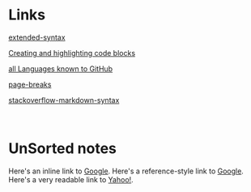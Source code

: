 


# Links
[extended-syntax](https://www.markdownguide.org/extended-syntax/)

[Creating and highlighting code blocks](https://docs.github.com/en/get-started/writing-on-github/working-with-advanced-formatting/creating-and-highlighting-code-blocks)

[all Languages known to GitHub](https://github.com/github/linguist/blob/master/lib/linguist/languages.yml)

[page-breaks](https://support.typora.io/Page-Breaks)

[stackoverflow-markdown-syntax](https://meta.stackoverflow.com/editing-help)

</br>

# UnSorted notes

Here's an inline link to [Google](https://www.google.com/).
Here's a reference-style link to [Google][1].
Here's a very readable link to [Yahoo!][yahoo].

  [1]: https://www.google.com/
  [yahoo]: https://www.yahoo.com/